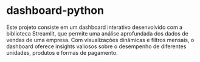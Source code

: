 # dashboard-python
Este projeto consiste em um dashboard interativo desenvolvido com a biblioteca Streamlit, que permite uma análise aprofundada dos dados de vendas de uma empresa. Com visualizações dinâmicas e filtros mensais, o dashboard oferece insights valiosos sobre o desempenho de diferentes unidades, produtos e formas de pagamento.
